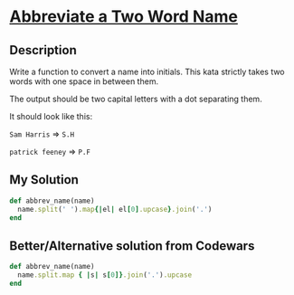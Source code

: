 # [Abbreviate a Two Word Name](https://www.codewars.com/kata/57eadb7ecd143f4c9c0000a3)

## Description
Write a function to convert a name into initials. This kata strictly takes two words with one space in between them.

The output should be two capital letters with a dot separating them.

It should look like this:

`Sam Harris` => `S.H`

`patrick feeney` => `P.F`

## My Solution
```ruby
def abbrev_name(name)
  name.split(' ').map{|el| el[0].upcase}.join('.')
end
```

## Better/Alternative solution from Codewars
```ruby
def abbrev_name(name)
  name.split.map { |s| s[0]}.join('.').upcase
end
```
